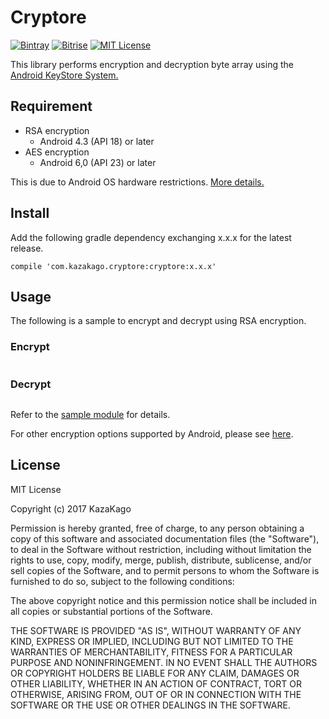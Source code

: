 Cryptore
====

[![Bintray](https://img.shields.io/bintray/v/asciidoctor/maven/asciidoctorj.svg)]()
[![Bitrise](https://www.bitrise.io/app/436ed4113cb15072.svg?token=5I58EK088C0wp3UWmf75qA&branch=master)]()
[![MIT License](http://img.shields.io/badge/license-MIT-blue.svg?style=flat)](LICENSE.md)

This library performs encryption and decryption byte array using the [Android KeyStore System.](https://developer.android.com/training/articles/keystore.html)

## Requirement

- RSA encryption
    - Android 4.3 (API 18) or later
- AES encryption
    - Android 6,0 (API 23) or later

This is due to Android OS hardware restrictions. [More details.](https://developer.android.com/training/articles/keystore.html#SupportedAlgorithms)

## Install

Add the following gradle dependency exchanging x.x.x for the latest release.

```
compile 'com.kazakago.cryptore:cryptore:x.x.x'
```

## Usage

The following is a sample to encrypt and decrypt using RSA encryption.

### Encrypt
```

```

### Decrypt
```

```

Refer to the [sample module](https://github.com/KazaKago/Cryptore/tree/master/sample) for details.

For other encryption options supported by Android, please see [here](https://developer.android.com/training/articles/keystore.html#SupportedAlgorithms).

## License
MIT License

Copyright (c) 2017 KazaKago

Permission is hereby granted, free of charge, to any person obtaining a copy
of this software and associated documentation files (the "Software"), to deal
in the Software without restriction, including without limitation the rights
to use, copy, modify, merge, publish, distribute, sublicense, and/or sell
copies of the Software, and to permit persons to whom the Software is
furnished to do so, subject to the following conditions:

The above copyright notice and this permission notice shall be included in all
copies or substantial portions of the Software.

THE SOFTWARE IS PROVIDED "AS IS", WITHOUT WARRANTY OF ANY KIND, EXPRESS OR
IMPLIED, INCLUDING BUT NOT LIMITED TO THE WARRANTIES OF MERCHANTABILITY,
FITNESS FOR A PARTICULAR PURPOSE AND NONINFRINGEMENT. IN NO EVENT SHALL THE
AUTHORS OR COPYRIGHT HOLDERS BE LIABLE FOR ANY CLAIM, DAMAGES OR OTHER
LIABILITY, WHETHER IN AN ACTION OF CONTRACT, TORT OR OTHERWISE, ARISING FROM,
OUT OF OR IN CONNECTION WITH THE SOFTWARE OR THE USE OR OTHER DEALINGS IN THE
SOFTWARE.